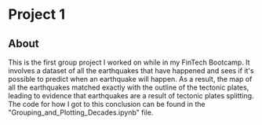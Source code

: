 # Project 1

## About

This is the first group project I worked on while in my FinTech Bootcamp. It involves a dataset of all the earthquakes that have happened and sees if it's possible to predict when an earthquake will happen.
As a result, the map of all the earthquakes matched exactly with the outline of the tectonic plates, leading to evidence that earthquakes are a result of tectonic plates splitting.
The code for how I got to this conclusion can be found in the "Grouping_and_Plotting_Decades.ipynb" file.